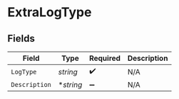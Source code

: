# ExtraLogType


## Fields

| Field              | Type               | Required           | Description        |
| ------------------ | ------------------ | ------------------ | ------------------ |
| `LogType`          | *string*           | :heavy_check_mark: | N/A                |
| `Description`      | **string*          | :heavy_minus_sign: | N/A                |